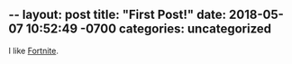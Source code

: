 --
layout: post
title:  "First Post!"
date:   2018-05-07 10:52:49 -0700
categories: uncategorized
---

I like [Fortnite][link-to-epic].


[link-to-epic]: https://epicgames.com
